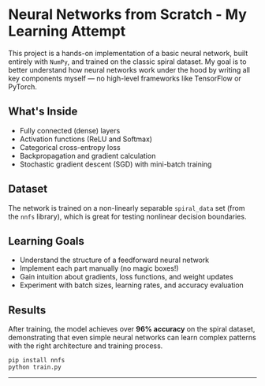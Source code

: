 <h1> Neural Networks from Scratch - My Learning Attempt</h1>

<p>
  This project is a hands-on implementation of a basic neural network, built entirely with <code>NumPy</code>, and trained on the classic spiral dataset. My goal is to better understand how neural networks work under the hood by writing all key components myself — no high-level frameworks like TensorFlow or PyTorch.
</p>

<h2> What's Inside</h2>
<ul>
  <li>Fully connected (dense) layers</li>
  <li>Activation functions (ReLU and Softmax)</li>
  <li>Categorical cross-entropy loss</li>
  <li>Backpropagation and gradient calculation</li>
  <li>Stochastic gradient descent (SGD) with mini-batch training</li>
</ul>

<h2> Dataset</h2>
<p>
  The network is trained on a non-linearly separable <code>spiral_data</code> set (from the <code>nnfs</code> library), which is great for testing nonlinear decision boundaries.
</p>

<h2> Learning Goals</h2>
<ul>
  <li>Understand the structure of a feedforward neural network</li>
  <li>Implement each part manually (no magic boxes!)</li>
  <li>Gain intuition about gradients, loss functions, and weight updates</li>
  <li>Experiment with batch sizes, learning rates, and accuracy evaluation</li>
</ul>

<h2> Results</h2>
<p>
  After training, the model achieves over <strong>96% accuracy</strong> on the spiral dataset, demonstrating that even simple neural networks can learn complex patterns with the right architecture and training process.
</p>


<pre><code>pip install nnfs
python train.py
</code></pre>

<hr>
